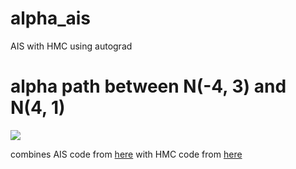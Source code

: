 # alpha_ais
AIS with HMC using autograd

# alpha path between N(-4, 3) and N(4, 1)
![](./gif/alpha_path.gif)

combines AIS code from [here](https://github.com/thangbui/annealed_is/tree/master/code/gaussian_ais) with HMC code from [here](https://github.com/ColCarroll/minimc/tree/master/minimc)

